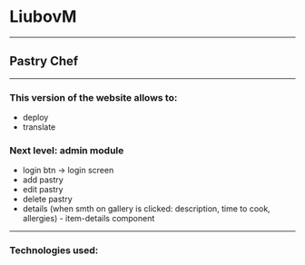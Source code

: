 # LiubovM

----

## Pastry Chef

---

### This version of the website allows to:
- deploy
- translate

### Next level: admin module
- login btn -> login screen
- add pastry
- edit pastry
- delete pastry  
- details (when smth on gallery is clicked: description, time to cook, allergies) - item-details component

---

### Technologies used: